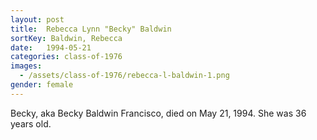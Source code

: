 ```yaml
---
layout: post
title:  Rebecca Lynn "Becky" Baldwin
sortKey: Baldwin, Rebecca
date:   1994-05-21
categories: class-of-1976
images:
  - /assets/class-of-1976/rebecca-l-baldwin-1.png
gender: female
---
```

Becky, aka Becky Baldwin Francisco, died on May 21, 1994. She was 36 years old.
